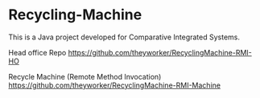 # Recycling-Machine

This is a Java project developed for Comparative Integrated Systems.

Head office Repo
https://github.com/theyworker/RecyclingMachine-RMI-HO

Recycle Machine (Remote Method Invocation)
https://github.com/theyworker/RecyclingMachine-RMI-Machine

